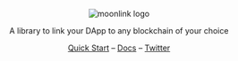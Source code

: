 <p align="center">
  <picture>
    <source media="(min-width:470px)" srcset="https://i.imgur.com/9sb9xyp.png">
    <source media="(min-width:360px)" srcset="https://i.imgur.com/0UOxhid.png">
    <img alt="moonlink logo" src="https://i.imgur.com/9sb9xyp.png" style="width: auto; max-height: 150px;">
  </picture>
</p>

<p align="center">
  A library to link your DApp to any blockchain of your choice
<p>

<div align="center">
  <a href="https://moonlink.sh/docs/getting-started">Quick Start</a> –
  <a href="https://moonlink.sh">Docs</a> –
  <a href="https://twitter.com/moonlink_sh">Twitter</a>
</div>
